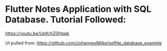 # Flutter Notes Application with SQL Database. Tutorial Followed:
https://youtu.be/UpKrhZ0Hppk

UI pulled from:
https://github.com/JohannesMilke/sqflite_database_example
 
 
